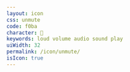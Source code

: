 ```yaml
---
layout: icon
css: unmute
code: f0ba
character: 
keywords: loud volume audio sound play
uiWidth: 32
permalink: /icon/unmute/
isIcon: true
---
```

